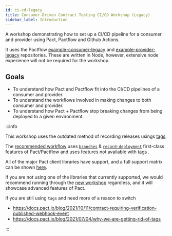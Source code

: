```yaml
---
id: ci-cd-legacy
title: Consumer-Driven Contract Testing CI/CD Workshop (Legacy)
sidebar_label: Introduction
---
```


A workshop demonstrating how to set up a CI/CD pipeline for a consumer and provider using Pact, Pactflow and Github Actions.

It uses the Pactflow [example-consumer-legacy][example-consumer-legacy] and [example-provider-legacy][example-provider-legacy] repositories. These are written in Node, however, extensive node experience will not be required for the workshop.

## Goals

* To understand how Pact and Pactflow fit into the CI/CD pipelines of a consumer and provider.
* To understand the workflows involved in making changes to both consumer and provider.
* To understand how Pact + Pactflow stop breaking changes from being deployed to a given environment.

[example-consumer-legacy]: https://github.com/pactflow/example-consumer-legacy 
[example-provider-legacy]: https://github.com/pactflow/example-provider-legacy

:::info

This workshop uses the outdated method of recording releases usings [tags](https://docs.pact.io/pact_broker/tags#using-tags).

The [recommended workflow](https://docs.pactflow.io/docs/workshops/ci-cd) uses [`branches`](https://docs.pact.io/pact_broker/branches) & [`record-deployment`](https://docs.pact.io/pact_broker/recording_deployments_and_releases) first-class features of Pact/Pactflow and uses features not available with [tags](https://docs.pact.io/pact_broker/tags#using-tags) .

All of the major Pact client libraries have support, and a full support matrix can be shown [here](https://docs.pact.io/pact_broker/branches#support).

If you are not using one of the libraries that currently supported, we would recommend running through the [new workshop](https://docs.pactflow.io/docs/workshops/ci-cd) regardless, and it will showcase advanced features of Pact.

If you are still using `tags` and need more of a reason to switch

* <https://docs.pact.io/blog/2021/10/11/contract-requiring-verification-published-webhook-event>
* <https://docs.pact.io/blog/2021/07/04/why-we-are-getting-rid-of-tags>

:::
